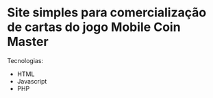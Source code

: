 <h1>Site simples para comercialização de cartas do jogo Mobile Coin Master</h1>

<span>Tecnologias:</span>
<ul>
    <li>HTML</li>
    <li>Javascript</li>
    <li>PHP</li>
</ul>
